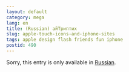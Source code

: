 ```yaml
---
layout: default
category: mega
lang: en
title: (Russian) айТриптих 
slug: apple-touch-icons-and-iphone-sites
tags: apple design flash friends fun iphone 
postid: 490
---
```

<p>Sorry, this entry is only available in <a href="http://mega.genn.org/export/getposts.php">Russian</a>.</p>
